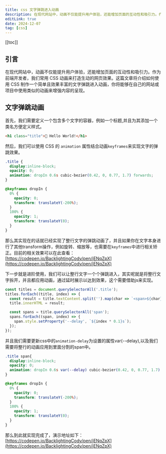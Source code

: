 ```yaml
---
title: css 文字弹跳进入动画
description: 在现代网站中，动画不仅能提升用户体验，还能增加页面的互动性和吸引力。作为前端开发者，我们常用 CSS 动画来打造生动的网页效果。这篇文章将介绍如何使用 CSS 制作一个简单且效果丰富的文字弹跳进入动画，你将能够在自己的网站或项目中使用类似的动画来增强内容的呈现。
editLink: true
date: 2024-12-07
tag: [css]
---
```

[[toc]]

## 引言

在现代网站中，动画不仅能提升用户体验，还能增加页面的互动性和吸引力。作为前端开发者，我们常用 CSS 动画来打造生动的网页效果。这篇文章将介绍如何使用 CSS 制作一个简单且效果丰富的文字弹跳进入动画，你将能够在自己的网站或项目中使用类似的动画来增强内容的呈现。

## 文字弹跳动画

首先，我们需要定义一个包含多个文字的容器，例如一个标题,并且为其添加一个类名方便定义样式。

```html
<h1 class="title">👋 Hello World!</h1>
```

然后，我们可以使用 CSS 的 `animation` 属性结合动画`keyframes`来实现文字的弹跳效果。

```css
.title {
  display:inline-block;
  opacity: 0;
  animation: dropIn 0.6s cubic-bezier(0.42, 0, 0.77, 1.7) forwards;
}

@keyframes dropIn {
  0% {
    opacity: 0;
    transform: translateY(-200%);
  }
  100% {
    opacity: 1;
    transform: translateY(0);
  }
}
```

那么其实现在的话就已经实现了整行文字的弹跳动画了，并且如果你在文字本身进行了其他transform操作，例如旋转、缩放等，也需要在`keyframes`中进行相关矫正。目前的相关效果可以在此查看：[https://codepen.io/BacklightingCody/pen/jENqZpX](https://codepen.io/BacklightingCody/pen/jENqZpX)

下一步就是进阶使用，我们可以让整行文字一个个弹跳进入，其实呢就是将整行文字拆开，并且都应用动画，通过延时展示以达到效果，这个需要借助js来实现。

```js
const titles = document.querySelectorAll('.title');
titles.forEach((title, index) => {
  const result = title.textContent.split('').map(char => `<span>${char}</span>`).join('');
  title.innerHTML = result;

  const spans = title.querySelectorAll('span');
  spans.forEach((span, index) => {
    span.style.setProperty('--delay', `${index * 0.1}s`);
  });
});
```

并且我们需要更新css中的`animation-delay`为设置的属性var(--delay),以及我们需要将整行的动画应用到里面分割的span中。

```css
.title span{
  display:inline-block;
  opacity: 0;
  animation: dropIn 0.6s var(--delay) cubic-bezier(0.42, 0, 0.77, 1.7) forwards ;
}

@keyframes dropIn {
  0% {
    opacity: 0;
    transform: translateY(-200%);
  }
  100% {
    opacity: 1;
    transform: translateY(0);
  }
}
```

那么到此就实现完成了，演示地址如下：[https://codepen.io/BacklightingCody/pen/jENqZpX](https://codepen.io/BacklightingCody/pen/jENqZpX)